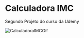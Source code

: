 # Calculadora IMC
Segundo Projeto do curso da Udemy

![CalculadoraIMCGif](https://user-images.githubusercontent.com/108353385/185516423-f7a05dd1-440a-47f9-84ff-f9eb310b57d9.gif)
